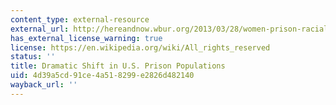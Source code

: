 ```yaml
---
content_type: external-resource
external_url: http://hereandnow.wbur.org/2013/03/28/women-prison-racial
has_external_license_warning: true
license: https://en.wikipedia.org/wiki/All_rights_reserved
status: ''
title: Dramatic Shift in U.S. Prison Populations
uid: 4d39a5cd-91ce-4a51-8299-e2826d482140
wayback_url: ''
---
```

